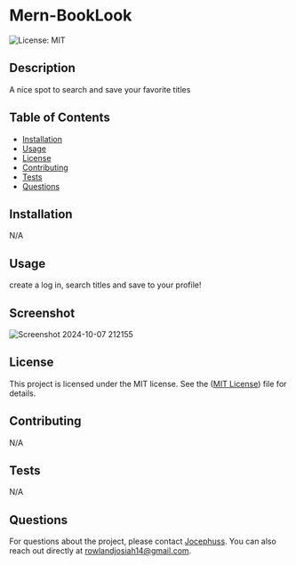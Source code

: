 
# Mern-BookLook

![License: MIT](https://img.shields.io/badge/License-MIT-yellow.svg)

## Description
A nice spot to search and save your favorite titles

## Table of Contents
- [Installation](#installation)
- [Usage](#usage)
- [License](#license)
- [Contributing](#contributing)
- [Tests](#tests)
- [Questions](#questions)

## Installation
N/A

## Usage
create a log in, search titles and save to your profile!

## Screenshot

![Screenshot 2024-10-07 212155](https://github.com/user-attachments/assets/9593bf56-c004-4073-9946-300844cc8b54)


## License

This project is licensed under the MIT license. See the ([MIT License](https://opensource.org/licenses/MIT)) file for details.


## Contributing
N/A

## Tests
N/A

## Questions
For questions about the project, please contact [Jocephuss](https://github.com/Jocephuss).
You can also reach out directly at rowlandjosiah14@gmail.com.
